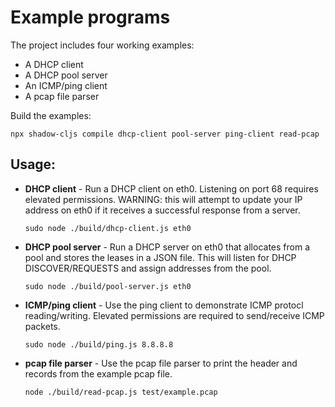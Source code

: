# Example programs

The project includes four working examples:

* A DHCP client
* A DHCP pool server
* An ICMP/ping client
* A pcap file parser

Build the examples:

```
npx shadow-cljs compile dhcp-client pool-server ping-client read-pcap
```

## Usage:

* **DHCP client** - Run a DHCP client on eth0. Listening on port 68
  requires elevated permissions. WARNING: this will attempt to update
  your IP address on eth0 if it receives a successful response from
  a server.

  ```
  sudo node ./build/dhcp-client.js eth0
  ```

* **DHCP pool server** - Run a DHCP server on eth0 that allocates from
  a pool and stores the leases in a JSON file. This will listen for
  DHCP DISCOVER/REQUESTS and assign addresses from the pool.

  ```
  sudo node ./build/pool-server.js eth0
  ```

* **ICMP/ping client** - Use the ping client to demonstrate ICMP
  protocl reading/writing. Elevated permissions are required to
  send/receive ICMP packets.

  ```
  sudo node ./build/ping.js 8.8.8.8
  ```

* **pcap file parser** - Use the pcap file parser to print the header
  and records from the example pcap file.

  ```
  node ./build/read-pcap.js test/example.pcap
  ```
